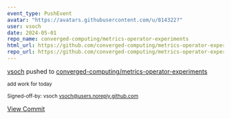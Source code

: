```yaml
---
event_type: PushEvent
avatar: "https://avatars.githubusercontent.com/u/814322?"
user: vsoch
date: 2024-05-01
repo_name: converged-computing/metrics-operator-experiments
html_url: https://github.com/converged-computing/metrics-operator-experiments/commit/3e6ca2c23039eb4ab862376dd3285f8c71f42f1a
repo_url: https://github.com/converged-computing/metrics-operator-experiments
---
```


<a href='https://github.com/vsoch' target='_blank'>vsoch</a> pushed to <a href='https://github.com/converged-computing/metrics-operator-experiments' target='_blank'>converged-computing/metrics-operator-experiments</a>

<small>add work for today

Signed-off-by: vsoch <vsoch@users.noreply.github.com></small>

<a href='https://github.com/converged-computing/metrics-operator-experiments/commit/3e6ca2c23039eb4ab862376dd3285f8c71f42f1a' target='_blank'>View Commit</a>